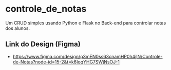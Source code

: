 # controle_de_notas

Um CRUD simples usando Python e Flask no Back-end para controlar notas dos alunos.

## Link do Design (Figma)

- https://www.figma.com/design/p3mEN0ss63cnamHP0h4jlN/Controle-de-Notas?node-id=15-2&t=k6IoqYHG7SWjNsOJ-1
